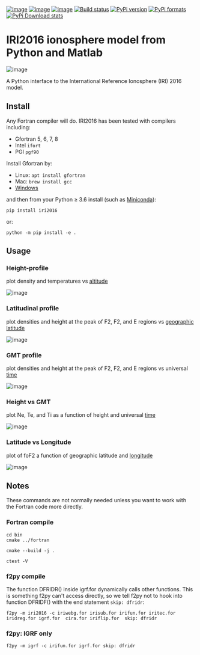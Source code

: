 [![image](https://zenodo.org/badge/DOI/10.5281/zenodo.240895.svg)](https://doi.org/10.5281/zenodo.240895)
[![image](https://travis-ci.org/scivision/iri2016.svg?branch=master)](https://travis-ci.org/scivision/iri2016)
[![image](https://coveralls.io/repos/github/scivision/iri2016/badge.svg?branch=master)](https://coveralls.io/github/scivision/iri2016?branch=master)
[![Build status](https://ci.appveyor.com/api/projects/status/euvvim6aus3dagwq?svg=true)](https://ci.appveyor.com/project/scivision/iri2016)
[![PyPi version](https://img.shields.io/pypi/pyversions/iri2016.svg)](https://pypi.python.org/pypi/iri2016)
[![PyPi formats](https://img.shields.io/pypi/format/iri2016.svg)](https://pypi.python.org/pypi/iri2016)
[![PyPi Download stats](http://pepy.tech/badge/iri2016)](http://pepy.tech/project/iri2016)


# IRI2016 ionosphere model from Python and Matlab

![image](figures/iri2DExample02.gif)

A Python interface to the International Reference Ionosphere (IRI) 2016 model.

## Install

Any Fortran compiler will do. 
IRI2016 has been tested with compilers including:

* Gfortran 5, 6, 7, 8
* Intel `ifort`
* PGI `pgf90`

Install Gfortran by:

-   Linux: `apt install gfortran`
-   Mac: `brew install gcc`
-   [Windows](https://www.scivision.co/windows-gcc-gfortran-cmake-make-install/)

and then from your Python &ge; 3.6 install (such as [Miniconda](https://conda.io/miniconda.html)):

    pip install iri2016

or:

    python -m pip install -e .

## Usage

### Height-profile

plot density and temperatures vs [altitude](AltitudeProfile.py)

![image](figures/iri1DExample01.png)

### Latitudinal profile

plot densities and height at the peak of F2, F2, and E regions vs [geographic latitude](LatitudeProfile.py)

![image](figures/iri1DExample02.png)

### GMT profile

plot densities and height at the peak of F2, F2, and E regions vs universal [time](TimeProfile.py)

![image](figures/iri1DExample08.png)

### Height vs GMT

plot Ne, Te, and Ti as a function of height and universal [time](scripts/iri2DExample01.py)

![image](figures/iri2DExample01.png)

### Latitude vs Longitude

plot of foF2 a function of geographic latitude and [longitude](scripts/iri2DExample02.py)

![image](figures/iri2DExample02.png)

## Notes

These commands are not normally needed unless you want to work with the Fortran code more directly.

### Fortran compile

    cd bin
    cmake ../fortran

    cmake --build -j .

    ctest -V

### f2py compile

The function DFRIDR() inside igrf.for dynamically calls other functions.
This is something f2py can't access directly, so we tell f2py not to
hook into function DFRIDF() with the end statement `skip: dfridr`:

    f2py -m iri2016 -c iriwebg.for irisub.for irifun.for iritec.for iridreg.for igrf.for  cira.for iriflip.for  skip: dfridr

### f2py: IGRF only

    f2py -m igrf -c irifun.for igrf.for skip: dfridr
